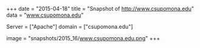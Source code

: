 
+++
date = "2015-04-18"
title = "Snapshot of http://www.csupomona.edu"
data = "www.csupomona.edu"

Server = ["Apache"]
domain = ["csupomona.edu"]

  image = "snapshots/2015_16/www.csupomona.edu.png"
+++
#
